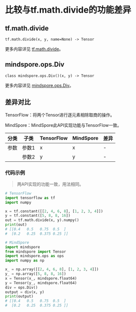 # 比较与tf.math.divide的功能差异

## tf.math.divide

```text
tf.math.divide(x, y, name=None) -> Tensor
```

更多内容详见 [tf.math.divide](https://tensorflow.google.cn/versions/r2.6/api_docs/python/tf/math/divide)。

## mindspore.ops.Div

```text
class mindspore.ops.Div()(x, y) -> Tensor
```

更多内容详见 [mindspore.ops.Div](https://mindspore.cn/docs/zh-CN/master/api_python/ops/mindspore.ops.Div.html)。

## 差异对比

TensorFlow：将两个Tensor进行逐元素相除取商的操作。

MindSpore：MindSpore此API实现功能与TensorFlow一致。

| 分类 | 子类 | TensorFlow | MindSpore | 差异                                                                     |
| --- | --- |------------|-----------|------------------------------------------------------------------------|
|参数 | 参数1 | x          | x         | -                                           |
| | 参数2 | y          | y         |  -                                           |

### 代码示例

> 两API实现的功能一致，用法相同。

```python
# TensorFlow
import tensorflow as tf
import numpy

x = tf.constant([[2, 4, 6, 8], [1, 2, 3, 4]])
y = tf.constant([5, 8, 8, 16])
out = tf.math.divide(x, y).numpy()
print(out)
# [[0.4   0.5   0.75  0.5  ]
#  [0.2   0.25  0.375 0.25 ]]

# MindSpore
import mindspore
from mindspore import Tensor
import mindspore.ops as ops
import numpy as np

x_ = np.array([[2, 4, 6, 8], [1, 2, 3, 4]])
y_ = np.array([5, 8, 8, 16])
x = Tensor(x_, mindspore.float64)
y = Tensor(y_, mindspore.float64)
div = ops.Div()
output = div(x, y)
print(output)
# [[0.4   0.5   0.75  0.5  ]
#  [0.2   0.25  0.375 0.25 ]]
```
